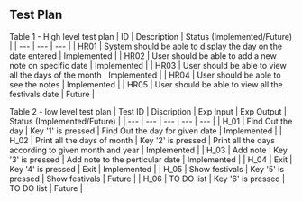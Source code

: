 ## Test Plan
Table 1 - High level test plan
| ID | Description | Status (Implemented/Future) |
| --- | --- | --- |
| HR01 | System should be able to display the day on the date entered | Implemented |
| HR02 | User should be able to add a new note on specific date | Implemented |
| HR03 | User should be able to view all the days of the month | Implemented |
| HR04 | User should be able to see the notes  | Implemented |
| HR05 | User should be able to view all the festivals date  | Future |

Table 2 - low level test plan
| Test ID | Discription | Exp Input | Exp Output | Status (Implemented/Future) |
| --- | --- | --- | --- | --- |
| H_01 | Find Out the day | Key '1' is pressed  | Find Out the day for given date | Implemented |
| H_02 | Print all the days of month | Key '2' is pressed  | Print all the days according to given month and year | Implemented |
| H_03 | Add note | Key '3' is pressed  | Add note to the perticular date | Implemented |
| H_04 | Exit | Key '4' is pressed  | Exit | Implemented |
| H_05 | Show festivals | Key '5' is pressed  | Show festivals | Future |
| H_06 | TO DO list | Key '6' is pressed  | TO DO list | Future |
